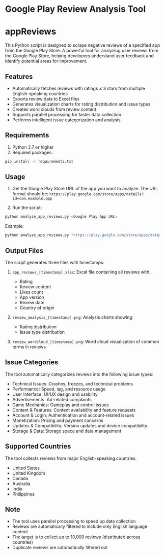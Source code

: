 # Google Play Review Analysis Tool
# appReviews
This Python script is designed to scrape negative reviews of a specified app from the Google Play Store.
A powerful tool for analyzing user reviews from the Google Play Store, helping developers understand user feedback and identify potential areas for improvement.

## Features

- Automatically fetches reviews with ratings ≤ 3 stars from multiple English-speaking countries
- Exports review data to Excel files
- Generates visualization charts for rating distribution and issue types
- Creates word clouds from review content
- Supports parallel processing for faster data collection
- Performs intelligent issue categorization and analysis

## Requirements

1. Python 3.7 or higher
2. Required packages:
```bash
pip install -r requirements.txt
```

## Usage

1. Get the Google Play Store URL of the app you want to analyze. The URL format should be:
   `https://play.google.com/store/apps/details?id=com.example.app`

2. Run the script:
```bash
python analyze_app_reviews.py <Google Play App URL>
```

Example:
```bash
python analyze_app_reviews.py "https://play.google.com/store/apps/details?id=com.example.app"
```

## Output Files

The script generates three files with timestamps:

1. `app_reviews_[timestamp].xlsx`: Excel file containing all reviews with:
   - Rating
   - Review content
   - Likes count
   - App version
   - Review date
   - Country of origin

2. `review_analysis_[timestamp].png`: Analysis charts showing:
   - Rating distribution
   - Issue type distribution

3. `review_wordcloud_[timestamp].png`: Word cloud visualization of common terms in reviews

## Issue Categories

The tool automatically categorizes reviews into the following issue types:

- Technical Issues: Crashes, freezes, and technical problems
- Performance: Speed, lag, and resource usage
- User Interface: UI/UX design and usability
- Advertisements: Ad-related complaints
- Game Mechanics: Gameplay and control issues
- Content & Features: Content availability and feature requests
- Account & Login: Authentication and account-related issues
- Monetization: Pricing and payment concerns
- Updates & Compatibility: Version updates and device compatibility
- Storage & Data: Storage space and data management

## Supported Countries

The tool collects reviews from major English-speaking countries:
- United States
- United Kingdom
- Canada
- Australia
- India
- Philippines

## Note

- The tool uses parallel processing to speed up data collection
- Reviews are automatically filtered to include only English language content
- The target is to collect up to 10,000 reviews (distributed across countries)
- Duplicate reviews are automatically filtered out 
